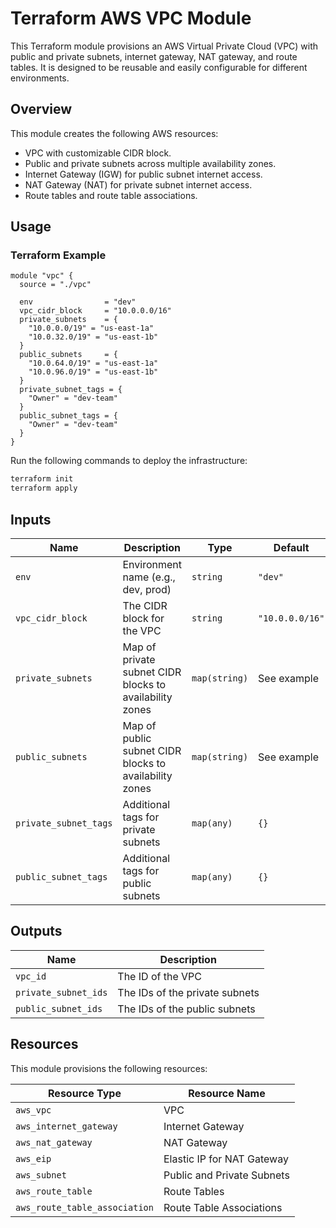 

# Terraform AWS VPC Module

This Terraform module provisions an AWS Virtual Private Cloud (VPC) with public and private subnets, internet gateway, NAT gateway, and route tables. It is designed to be reusable and easily configurable for different environments.


## Overview

This module creates the following AWS resources:
- VPC with customizable CIDR block.
- Public and private subnets across multiple availability zones.
- Internet Gateway (IGW) for public subnet internet access.
- NAT Gateway (NAT) for private subnet internet access.
- Route tables and route table associations.


## Usage

### Terraform Example

```hcl
module "vpc" {
  source = "./vpc"
  
  env                = "dev"
  vpc_cidr_block     = "10.0.0.0/16"
  private_subnets    = {
    "10.0.0.0/19" = "us-east-1a"
    "10.0.32.0/19" = "us-east-1b"
  }
  public_subnets     = {
    "10.0.64.0/19" = "us-east-1a"
    "10.0.96.0/19" = "us-east-1b"
  }
  private_subnet_tags = {
    "Owner" = "dev-team"
  }
  public_subnet_tags = {
    "Owner" = "dev-team"
  }
}
```

Run the following commands to deploy the infrastructure:

```bash
terraform init
terraform apply
```

## Inputs

| Name                 | Description                                             | Type         | Default         | Required |
|----------------------|---------------------------------------------------------|--------------|-----------------|----------|
| `env`                | Environment name (e.g., dev, prod)                      | `string`     | `"dev"`         | Yes      |
| `vpc_cidr_block`      | The CIDR block for the VPC                              | `string`     | `"10.0.0.0/16"` | Yes      |
| `private_subnets`     | Map of private subnet CIDR blocks to availability zones | `map(string)`| See example     | Yes      |
| `public_subnets`      | Map of public subnet CIDR blocks to availability zones  | `map(string)`| See example     | Yes      |
| `private_subnet_tags` | Additional tags for private subnets                     | `map(any)`   | `{}`            | No       |
| `public_subnet_tags`  | Additional tags for public subnets                      | `map(any)`   | `{}`            | No       |

## Outputs

| Name                   | Description                              |
|------------------------|------------------------------------------|
| `vpc_id`               | The ID of the VPC                        |
| `private_subnet_ids`    | The IDs of the private subnets           |
| `public_subnet_ids`     | The IDs of the public subnets            |

## Resources

This module provisions the following resources:

| Resource Type             | Resource Name              |
|---------------------------|----------------------------|
| `aws_vpc`                 | VPC                        |
| `aws_internet_gateway`     | Internet Gateway           |
| `aws_nat_gateway`          | NAT Gateway                |
| `aws_eip`                 | Elastic IP for NAT Gateway |
| `aws_subnet`              | Public and Private Subnets |
| `aws_route_table`         | Route Tables               |
| `aws_route_table_association` | Route Table Associations |


